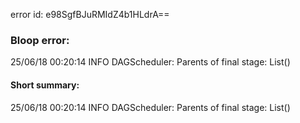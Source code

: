 error id: e98SgfBJuRMIdZ4b1HLdrA==
### Bloop error:

25/06/18 00:20:14 INFO DAGScheduler: Parents of final stage: List()
#### Short summary: 

25/06/18 00:20:14 INFO DAGScheduler: Parents of final stage: List()
